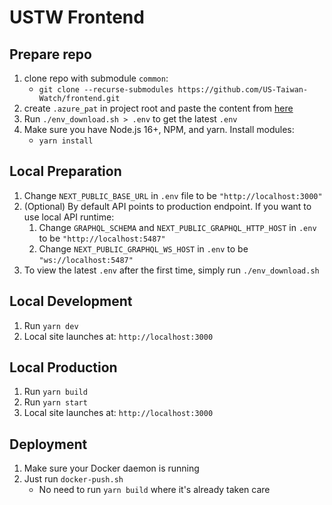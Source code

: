 # USTW Frontend

## Prepare repo
1. clone repo with submodule `common`:
   - `git clone --recurse-submodules https://github.com/US-Taiwan-Watch/frontend.git`
2. create `.azure_pat` in project root and paste the content from [here](https://teams.microsoft.com/l/message/19:2ac8c20126f24e67ac28ae147c9cb30a@thread.tacv2/1663480090929?tenantId=512c96f3-8941-4b5f-97e2-4d50fdf3a16d&groupId=119f3bf4-fb2c-4d73-9b92-cf94106ab77e&parentMessageId=1663480071753&teamName=USTW%20w%2F%20%E5%BF%97%E5%B7%A5%E7%BE%A4&channelName=%E5%B7%A5%E7%A8%8B%E7%B5%84&createdTime=1663480090929&allowXTenantAccess=false)
3. Run `./env_download.sh > .env` to get the latest `.env`
4. Make sure you have Node.js 16+, NPM, and yarn. Install modules:
   - `yarn install`

## Local Preparation
1. Change `NEXT_PUBLIC_BASE_URL` in `.env` file to be `"http://localhost:3000"`
2. (Optional) By default API points to production endpoint. If you want to use local API runtime:
   1. Change `GRAPHQL_SCHEMA` and `NEXT_PUBLIC_GRAPHQL_HTTP_HOST` in `.env` to be `"http://localhost:5487"`
   2. Change `NEXT_PUBLIC_GRAPHQL_WS_HOST` in `.env` to be `"ws://localhost:5487"`
3. To view the latest `.env` after the first time, simply run `./env_download.sh`

## Local Development
1. Run `yarn dev`
2. Local site launches at: `http://localhost:3000`

## Local Production
1. Run `yarn build`
2. Run `yarn start`
3. Local site launches at: `http://localhost:3000`

## Deployment
1. Make sure your Docker daemon is running
2. Just run `docker-push.sh`
   - No need to run `yarn build` where it's already taken care
